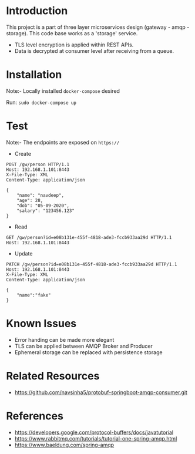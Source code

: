 # Introduction
This project is a part of three layer microservices design (gateway - amqp - storage). 
This code base works as a 'storage' service.
- TLS level encryption is applied within REST APIs.
- Data is decrypted at consumer level after receiving from a queue.


# Installation 
Note:- Locally installed `docker-compose` desired

Run: `sudo docker-compose up`


# Test
Note:- The endpoints are exposed on `https://`
- Create
```
POST /gw/person HTTP/1.1
Host: 192.168.1.101:8443
X-File-Type: XML
Content-Type: application/json

{
    "name": "navdeep",
    "age": 28,
    "dob": "05-09-2020",
    "salary": "123456.123"
}
```

- Read
```
GET /gw/person?id=e08b131e-455f-4818-ade3-fccb933aa29d HTTP/1.1
Host: 192.168.1.101:8443
```

- Update
```
PATCH /gw/person?id=e08b131e-455f-4818-ade3-fccb933aa29d HTTP/1.1
Host: 192.168.1.101:8443
X-File-Type: XML
Content-Type: application/json

{
    "name":"fake"
}
```


# Known Issues
- Error handing can be made more elegant
- TLS can be applied between AMQP Broker and Producer
- Ephemeral storage can be replaced with persistence storage


# Related Resources
- https://github.com/navsinha5/protobuf-springboot-amqp-consumer.git


# References
- https://developers.google.com/protocol-buffers/docs/javatutorial
- https://www.rabbitmq.com/tutorials/tutorial-one-spring-amqp.html
- https://www.baeldung.com/spring-amqp

